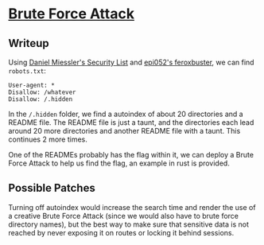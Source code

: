 # [Brute Force Attack](https://owasp.org/www-community/attacks/Brute_force_attack)

## Writeup

Using [Daniel Miessler's Security List](https://github.com/danielmiessler/SecLists.git) and [epi052's feroxbuster](https://github.com/epi052/feroxbuster), we can find `robots.txt`:
```
User-agent: *
Disallow: /whatever
Disallow: /.hidden
```

In the `/.hidden` folder, we find a autoindex of about 20 directories and a README file. The README file is just a taunt, and the directories each lead around 20 more directories and another README file with a taunt. This continues 2 more times.

One of the READMEs probably has the flag within it, we can deploy a Brute Force Attack to help us find the flag, an example in rust is provided.

## Possible Patches

Turning off autoindex would increase the search time and render the use of a creative Brute Force Attack (since we would also have to brute force directory names), but the best way to make sure that sensitive data is not reached by never exposing it on routes or locking it behind sessions.
